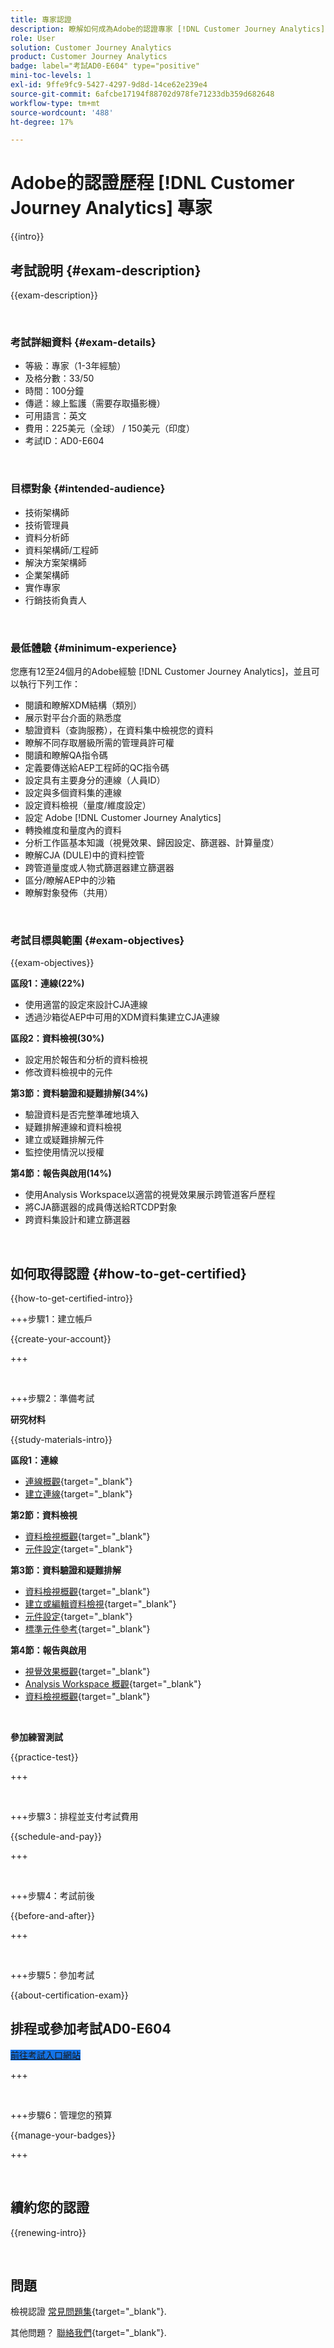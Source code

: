 ```yaml
---
title: 專家認證
description: 瞭解如何成為Adobe的認證專家 [!DNL Customer Journey Analytics]
role: User
solution: Customer Journey Analytics
product: Customer Journey Analytics
badge: label="考試AD0-E604" type="positive"
mini-toc-levels: 1
exl-id: 9ffe9fc9-5427-4297-9d8d-14ce62e239e4
source-git-commit: 6afcbe17194f88702d978fe71233db359d682648
workflow-type: tm+mt
source-wordcount: '488'
ht-degree: 17%

---
```


# Adobe的認證歷程 [!DNL Customer Journey Analytics] 專家

{{intro}}

## 考試說明 {#exam-description}

{{exam-description}}

<br>

### 考試詳細資料 {#exam-details}

* 等級：專家（1-3年經驗）
* 及格分數：33/50
* 時間：100分鐘
* 傳遞：線上監護（需要存取攝影機）
* 可用語言：英文
* 費用：225美元（全球） / 150美元（印度）
* 考試ID：AD0-E604

<br>

### 目標對象 {#intended-audience}

* 技術架構師
* 技術管理員
* 資料分析師
* 資料架構師/工程師
* 解決方案架構師
* 企業架構師
* 實作專家
* 行銷技術負責人

<br>

### 最低體驗 {#minimum-experience}

您應有12至24個月的Adobe經驗 [!DNL Customer Journey Analytics]，並且可以執行下列工作：

* 閱讀和瞭解XDM結構（類別）
* 展示對平台介面的熟悉度
* 驗證資料（查詢服務），在資料集中檢視您的資料
* 瞭解不同存取層級所需的管理員許可權
* 閱讀和瞭解QA指令碼
* 定義要傳送給AEP工程師的QC指令碼
* 設定具有主要身分的連線（人員ID）
* 設定與多個資料集的連線
* 設定資料檢視（量度/維度設定）
* 設定 Adobe [!DNL Customer Journey Analytics]
* 轉換維度和量度內的資料
* 分析工作區基本知識（視覺效果、歸因設定、篩選器、計算量度）
* 瞭解CJA (DULE)中的資料控管
* 跨管道量度或人物式篩選器建立篩選器
* 區分/瞭解AEP中的沙箱
* 瞭解對象發佈（共用）

<br>

### 考試目標與範圍 {#exam-objectives}

{{exam-objectives}}

**區段1：連線(22%)**

* 使用適當的設定來設計CJA連線
* 透過沙箱從AEP中可用的XDM資料集建立CJA連線

**區段2：資料檢視(30%)**

* 設定用於報告和分析的資料檢視
* 修改資料檢視中的元件

**第3節：資料驗證和疑難排解(34%)**

* 驗證資料是否完整準確地填入
* 疑難排解連線和資料檢視
* 建立或疑難排解元件
* 監控使用情況以授權

**第4節：報告與啟用(14%)**

* 使用Analysis Workspace以適當的視覺效果展示跨管道客戶歷程
* 將CJA篩選器的成員傳送給RTCDP對象
* 跨資料集設計和建立篩選器

<br>

## 如何取得認證 {#how-to-get-certified}

{{how-to-get-certified-intro}}

+++步驟1：建立帳戶

{{create-your-account}}

+++

<br>

+++步驟2：準備考試

**研究材料**

{{study-materials-intro}}

**區段1：連線**

* [連線概觀](https://experienceleague.adobe.com/docs/analytics-platform/using/cja-connections/overview.html?lang=zh-Hant){target="_blank"}
* [建立連線](https://experienceleague.adobe.com/docs/analytics-platform/using/cja-connections/create-connection.html?lang=zh-Hant){target="_blank"}

**第2節：資料檢視**

* [資料檢視概觀](https://experienceleague.adobe.com/docs/analytics-platform/using/cja-dataviews/data-views.html?lang=zh-Hant){target="_blank"}
* [元件設定](https://experienceleague.adobe.com/docs/analytics-platform/using/cja-dataviews/component-settings/overview.html){target="_blank"}

**第3節：資料驗證和疑難排解**

* [資料檢視概觀](https://experienceleague.adobe.com/docs/analytics-platform/using/cja-dataviews/data-views.html?lang=zh-Hant){target="_blank"}
* [建立或編輯資料檢視](https://experienceleague.adobe.com/docs/analytics-platform/using/cja-dataviews/create-dataview.html){target="_blank"}
* [元件設定](https://experienceleague.adobe.com/docs/analytics-platform/using/cja-dataviews/component-settings/overview.html){target="_blank"}
* [標準元件參考](https://experienceleague.adobe.com/docs/analytics-platform/using/cja-dataviews/component-reference.html?lang=zh-Hant){target="_blank"}

**第4節：報告與啟用**

* [視覺效果概觀](https://experienceleague.adobe.com/docs/analytics-platform/using/cja-workspace/visualizations/freeform-analysis-visualizations.html){target="_blank"}
* [Analysis Workspace 概觀](https://experienceleague.adobe.com/docs/analytics-platform/using/cja-workspace/home.html){target="_blank"}
* [資料檢視概觀](https://experienceleague.adobe.com/docs/analytics-platform/using/cja-dataviews/data-views.html?lang=zh-Hant){target="_blank"}

<br>

**參加練習測試**

{{practice-test}}

+++

<br>

+++步驟3：排程並支付考試費用

{{schedule-and-pay}}

+++

<br>

+++步驟4：考試前後

{{before-and-after}}

+++

<br>

+++步驟5：參加考試

{{about-certification-exam}}

## 排程或參加考試AD0-E604

<a href="https://www.certmetrics.com/adobe/candidate/examity_sso.aspx?eid=AD0-E604" target="_blank" class="spectrum-Button spectrum-Button--fill spectrum-Button--accent spectrum-Button--sizeM is-margin-bottom-big-big at-element-click-tracking" style="background-color:#1473E6">

<span class="spectrum-Button-label has-no-wrap">
   前往考試入口網站
</span>
</a>

+++

<br>

+++步驟6：管理您的預算

{{manage-your-badges}}

+++

<br>

## 續約您的認證

{{renewing-intro}}

<br>

## 問題

檢視認證 [常見問題集](https://experienceleague.adobe.com/docs/certification/certification/faq.html){target="_blank"}.

其他問題？ [聯絡我們](mailto:certif@adobe.com){target="_blank"}.

